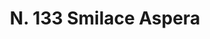 ---
title: "N. 133 Smilace Aspera"
permalink: "/edition/plant133/"
plant-name: "N. 133"
plant-number: "133"
plant-xml: "/assets/xml/plant133.xml"
plant-img1: "/assets/img/plant133_verso.jpg"
plant-img2: "/assets/img/plant133.jpg"
plant-title: "N. 133 Smilace Aspera"
plant-wfo-link: "http://www.worldfloraonline.org/taxon/wfo-0000740704"
plant-kew-link: ""
plant-taxon-content: "Smilax aspera L."
layout: single-xml
---